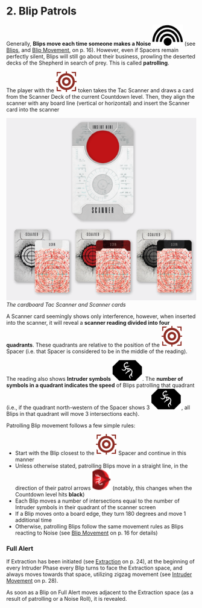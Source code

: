 # 2. Blip Patrols

Generally, **Blips move each time someone makes
a Noise ![Noise Icon](svg/icon-noise.svg)** (see [Blips](blips.md), and [Blip Movement](blip-movement.md), on p.
16). However, even if Spacers remain perfectly silent, Blips will still go about their business, prowling
the deserted decks of the Shepherd in search of prey.
This is called **patrolling**.

The player with the ![Priority Target Symbol](svg/icon-target.svg "Priority Target") token takes the Tac Scanner
and draws a card from the Scanner Deck of the current Countdown level. Then, they align the scanner
with any board line (vertical or horizontal) and insert
the Scanner card into the scanner

![The cardboard Tac Scanner and Scanner cards](img/tac-scanner-and-cards.png)  
*The cardboard Tac Scanner and Scanner cards*

A Scanner card seemingly shows only interference,
however, when inserted into the scanner, it will
reveal a **scanner reading divided into four quadrants**. These quadrants are relative to the position
of the ![Priority Target Symbol](svg/icon-target.svg "Priority Target") Spacer (i.e. that Spacer is considered to
be in the middle of the reading).

The reading also shows **Intruder symbols ![Intruder Symbol](svg/intruder-symbol.svg)**. The
**number of symbols in a quadrant indicates the
speed** of Blips patrolling that quadrant (i.e., if the
quadrant north-western of the Spacer shows 3 ![Intruder Symbol](svg/intruder-symbol.svg "Intruder Symbols"),
all Blips in that quadrant will move 3 intersections
each).

Patrolling Blip movement follows a few simple rules:

- Start with the Blip closest to the ![Priority Target Symbol](svg/icon-target.svg "Priority Target") Spacer
  and continue in this manner
- Unless otherwise stated, patrolling Blips
  move in a straight line, in the direction of
  their patrol arrows ![Patrol Arrow Symbol](svg/patrol-arrow.svg) (notably, this changes
  when the Countdown level hits **black**)
- Each Blip moves a number of intersections
  equal to the number of Intruder symbols in
  their quadrant of the scanner screen
- If a Blip moves onto a board edge, they turn
  180 degrees and move 1 additional time
- Otherwise, patrolling Blips follow the same
  movement rules as Blips reacting to Noise
  (see [Blip Movement](blip-movement.md) on p. 16 for details)


### Full Alert

If Extraction has been initiated (see [Extraction](extraction.md) on p.
24), at the beginning of every Intruder Phase every
Blip turns to face the Extraction space, and always
moves towards that space, utilizing zigzag movement (see [Intruder Movement](resolving-ai-protocols.md#intruder-movement) on p. 28).

As soon as a Blip on Full Alert moves adjacent to the
Extraction space (as a result of patrolling or a Noise
Roll), it is revealed.